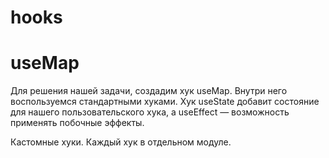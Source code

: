 # hooks

# useMap

Для решения нашей задачи, создадим хук useMap. Внутри него воспользуемся стандартными хуками. 
Хук useState добавит состояние для нашего пользовательского хука, а useEffect — возможность применять побочные эффекты.

Кастомные хуки. Каждый хук в отдельном модуле.
